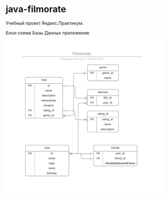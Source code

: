 # java-filmorate
Учебный проект Яндекс.Практикум.


Блок-схема Базы Данных приложения:

![alt text](src/main/resources/image/Filmorate.png)
